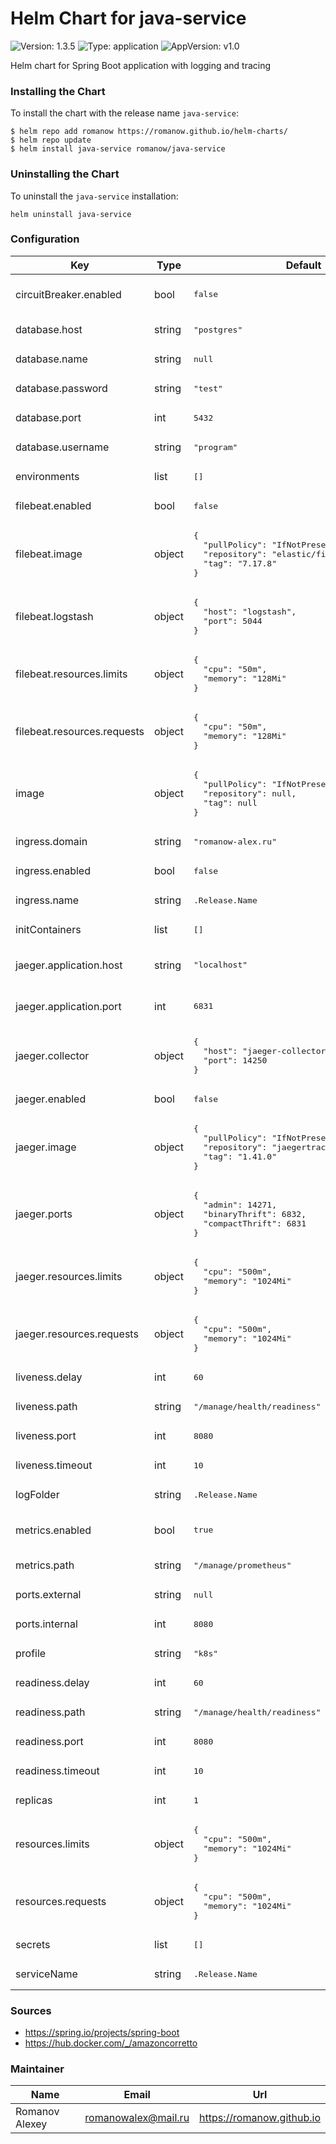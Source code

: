 # Helm Chart for java-service

![Version: 1.3.5](https://img.shields.io/badge/Version-1.3.5-informational?style=flat-square) ![Type: application](https://img.shields.io/badge/Type-application-informational?style=flat-square) ![AppVersion: v1.0](https://img.shields.io/badge/AppVersion-v1.0-informational?style=flat-square)

Helm chart for Spring Boot application with logging and tracing

### Installing the Chart

To install the chart with the release name `java-service`:

```shell
$ helm repo add romanow https://romanow.github.io/helm-charts/
$ helm repo update
$ helm install java-service romanow/java-service
```

### Uninstalling the Chart

To uninstall the `java-service` installation:

```shell
helm uninstall java-service
```

### Configuration

<table>
	<thead>
		<th>Key</th>
		<th>Type</th>
		<th>Default</th>
		<th>Description</th>
	</thead>
	<tbody>
		<tr>
			<td>circuitBreaker.enabled</td>
			<td>bool</td>
			<td><pre lang="json">
false
</pre>
</td>
			<td>Enable circuit breaker (set `CIRCUIT_BREAKER_ENABLED` env)</td>
		</tr>
		<tr>
			<td>database.host</td>
			<td>string</td>
			<td><pre lang="json">
"postgres"
</pre>
</td>
			<td>Database host (set `DATABASE_HOST` env)</td>
		</tr>
		<tr>
			<td>database.name</td>
			<td>string</td>
			<td><pre lang="json">
null
</pre>
</td>
			<td>Database name (if defined, set `DATABASE_NAME` env)</td>
		</tr>
		<tr>
			<td>database.password</td>
			<td>string</td>
			<td><pre lang="json">
"test"
</pre>
</td>
			<td>Database password (set `DATABASE_PASSWORD` env)</td>
		</tr>
		<tr>
			<td>database.port</td>
			<td>int</td>
			<td><pre lang="json">
5432
</pre>
</td>
			<td>Database port (set `DATABASE_PORT` env)</td>
		</tr>
		<tr>
			<td>database.username</td>
			<td>string</td>
			<td><pre lang="json">
"program"
</pre>
</td>
			<td>Database user (set `DATABASE_USER` env)</td>
		</tr>
		<tr>
			<td>environments</td>
			<td>list</td>
			<td><pre lang="json">
[]
</pre>
</td>
			<td>Additional env variables</td>
		</tr>
		<tr>
			<td>filebeat.enabled</td>
			<td>bool</td>
			<td><pre lang="json">
false
</pre>
</td>
			<td>Enable send logs to ELK</td>
		</tr>
		<tr>
			<td>filebeat.image</td>
			<td>object</td>
			<td><pre lang="json">
{
  "pullPolicy": "IfNotPresent",
  "repository": "elastic/filebeat",
  "tag": "7.17.8"
}
</pre>
</td>
			<td>Filebeat agent image</td>
		</tr>
		<tr>
			<td>filebeat.logstash</td>
			<td>object</td>
			<td><pre lang="json">
{
  "host": "logstash",
  "port": 5044
}
</pre>
</td>
			<td>Logstash address</td>
		</tr>
		<tr>
			<td>filebeat.resources.limits</td>
			<td>object</td>
			<td><pre lang="json">
{
  "cpu": "50m",
  "memory": "128Mi"
}
</pre>
</td>
			<td>Limited resources</td>
		</tr>
		<tr>
			<td>filebeat.resources.requests</td>
			<td>object</td>
			<td><pre lang="json">
{
  "cpu": "50m",
  "memory": "128Mi"
}
</pre>
</td>
			<td>Requested resources</td>
		</tr>
		<tr>
			<td>image</td>
			<td>object</td>
			<td><pre lang="json">
{
  "pullPolicy": "IfNotPresent",
  "repository": null,
  "tag": null
}
</pre>
</td>
			<td>Image name and version</td>
		</tr>
		<tr>
			<td>ingress.domain</td>
			<td>string</td>
			<td><pre lang="json">
"romanow-alex.ru"
</pre>
</td>
			<td>Domain</td>
		</tr>
		<tr>
			<td>ingress.enabled</td>
			<td>bool</td>
			<td><pre lang="json">
false
</pre>
</td>
			<td>Enable ingress</td>
		</tr>
		<tr>
			<td>ingress.name</td>
			<td>string</td>
			<td><pre lang="">
.Release.Name
</pre>
</td>
			<td>Ingress name</td>
		</tr>
		<tr>
			<td>initContainers</td>
			<td>list</td>
			<td><pre lang="json">
[]
</pre>
</td>
			<td>Init containers full declaration</td>
		</tr>
		<tr>
			<td>jaeger.application.host</td>
			<td>string</td>
			<td><pre lang="json">
"localhost"
</pre>
</td>
			<td>Jaeger agent host for application (set `JAEGER_HOST` env)</td>
		</tr>
		<tr>
			<td>jaeger.application.port</td>
			<td>int</td>
			<td><pre lang="json">
6831
</pre>
</td>
			<td>Jaeger agent port for application (set `JAEGER_PORT` env)</td>
		</tr>
		<tr>
			<td>jaeger.collector</td>
			<td>object</td>
			<td><pre lang="json">
{
  "host": "jaeger-collector",
  "port": 14250
}
</pre>
</td>
			<td>Jaeger collector address</td>
		</tr>
		<tr>
			<td>jaeger.enabled</td>
			<td>bool</td>
			<td><pre lang="json">
false
</pre>
</td>
			<td>Enable jaeger distributed tracing</td>
		</tr>
		<tr>
			<td>jaeger.image</td>
			<td>object</td>
			<td><pre lang="json">
{
  "pullPolicy": "IfNotPresent",
  "repository": "jaegertracing/jaeger-agent",
  "tag": "1.41.0"
}
</pre>
</td>
			<td>Jaeger agent image</td>
		</tr>
		<tr>
			<td>jaeger.ports</td>
			<td>object</td>
			<td><pre lang="json">
{
  "admin": 14271,
  "binaryThrift": 6832,
  "compactThrift": 6831
}
</pre>
</td>
			<td>Jaeger agent ports</td>
		</tr>
		<tr>
			<td>jaeger.resources.limits</td>
			<td>object</td>
			<td><pre lang="json">
{
  "cpu": "500m",
  "memory": "1024Mi"
}
</pre>
</td>
			<td>Limited resources</td>
		</tr>
		<tr>
			<td>jaeger.resources.requests</td>
			<td>object</td>
			<td><pre lang="json">
{
  "cpu": "500m",
  "memory": "1024Mi"
}
</pre>
</td>
			<td>Requested resources</td>
		</tr>
		<tr>
			<td>liveness.delay</td>
			<td>int</td>
			<td><pre lang="json">
60
</pre>
</td>
			<td>Liveness initial delay</td>
		</tr>
		<tr>
			<td>liveness.path</td>
			<td>string</td>
			<td><pre lang="json">
"/manage/health/readiness"
</pre>
</td>
			<td>Liveness path</td>
		</tr>
		<tr>
			<td>liveness.port</td>
			<td>int</td>
			<td><pre lang="json">
8080
</pre>
</td>
			<td></td>
		</tr>
		<tr>
			<td>liveness.timeout</td>
			<td>int</td>
			<td><pre lang="json">
10
</pre>
</td>
			<td>Liveness timeout between requests</td>
		</tr>
		<tr>
			<td>logFolder</td>
			<td>string</td>
			<td><pre lang="">
.Release.Name
</pre>
</td>
			<td>Log folder (if filebeat is enabled)</td>
		</tr>
		<tr>
			<td>metrics.enabled</td>
			<td>bool</td>
			<td><pre lang="json">
true
</pre>
</td>
			<td>Is Prometheus metrics enabled (add annotation: `prometheus.io/scrape: true`)</td>
		</tr>
		<tr>
			<td>metrics.path</td>
			<td>string</td>
			<td><pre lang="json">
"/manage/prometheus"
</pre>
</td>
			<td>Metrics path</td>
		</tr>
		<tr>
			<td>ports.external</td>
			<td>string</td>
			<td><pre lang="json">
null
</pre>
</td>
			<td>If define, create NodePort for external usage</td>
		</tr>
		<tr>
			<td>ports.internal</td>
			<td>int</td>
			<td><pre lang="json">
8080
</pre>
</td>
			<td>Application port</td>
		</tr>
		<tr>
			<td>profile</td>
			<td>string</td>
			<td><pre lang="json">
"k8s"
</pre>
</td>
			<td>Spring Boot profile</td>
		</tr>
		<tr>
			<td>readiness.delay</td>
			<td>int</td>
			<td><pre lang="json">
60
</pre>
</td>
			<td>Readiness initial delay</td>
		</tr>
		<tr>
			<td>readiness.path</td>
			<td>string</td>
			<td><pre lang="json">
"/manage/health/readiness"
</pre>
</td>
			<td>Readiness path</td>
		</tr>
		<tr>
			<td>readiness.port</td>
			<td>int</td>
			<td><pre lang="json">
8080
</pre>
</td>
			<td></td>
		</tr>
		<tr>
			<td>readiness.timeout</td>
			<td>int</td>
			<td><pre lang="json">
10
</pre>
</td>
			<td>Readiness timeout between requests</td>
		</tr>
		<tr>
			<td>replicas</td>
			<td>int</td>
			<td><pre lang="json">
1
</pre>
</td>
			<td>Count of replicas</td>
		</tr>
		<tr>
			<td>resources.limits</td>
			<td>object</td>
			<td><pre lang="json">
{
  "cpu": "500m",
  "memory": "1024Mi"
}
</pre>
</td>
			<td>Limited resources</td>
		</tr>
		<tr>
			<td>resources.requests</td>
			<td>object</td>
			<td><pre lang="json">
{
  "cpu": "500m",
  "memory": "1024Mi"
}
</pre>
</td>
			<td>Requested resources</td>
		</tr>
		<tr>
			<td>secrets</td>
			<td>list</td>
			<td><pre lang="json">
[]
</pre>
</td>
			<td>Additional secrets</td>
		</tr>
		<tr>
			<td>serviceName</td>
			<td>string</td>
			<td><pre lang="">
.Release.Name
</pre>
</td>
			<td>Custom service name</td>
		</tr>
	</tbody>
</table>

### Sources

* <https://spring.io/projects/spring-boot>
* <https://hub.docker.com/_/amazoncorretto>

### Maintainer

| Name | Email | Url |
| ---- | ------ | --- |
| Romanov Alexey | <romanowalex@mail.ru> | <https://romanow.github.io> |
